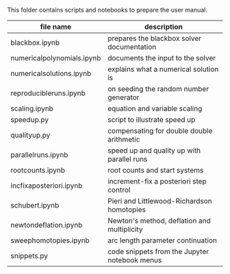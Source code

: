 This folder contains scripts and notebooks to prepare the user manual.

|       file name            |              description                      |
|----------------------------|-----------------------------------------------|
| blackbox.ipynb             | prepares the blackbox solver documentation    |
| numericalpolynomials.ipynb | documents the input to the solver             |
| numericalsolutions.ipynb   | explains what a numerical solution is         |
| reproducibleruns.ipynb     | on seeding the random number generator        |
| scaling.ipynb              | equation and variable scaling                 |
| speedup.py                 | script to illustrate speed up                 |
| qualityup.py               | compensating for double double arithmetic     |
| parallelruns.ipynb         | speed up and quality up with parallel runs    |
| rootcounts.ipynb           | root counts and start systems                 |
| incfixaposteriori.ipynb    | increment-fix a posteriori step control       |
| schubert.ipynb             | Pieri and Littlewood-Richardson homotopies    |
| newtondeflation.ipynb      | Newton's method, deflation and multiplicity   |
| sweephomotopies.ipynb      | arc length parameter continuation             |
| snippets.py                | code snippets from the Jupyter notebook menus |
